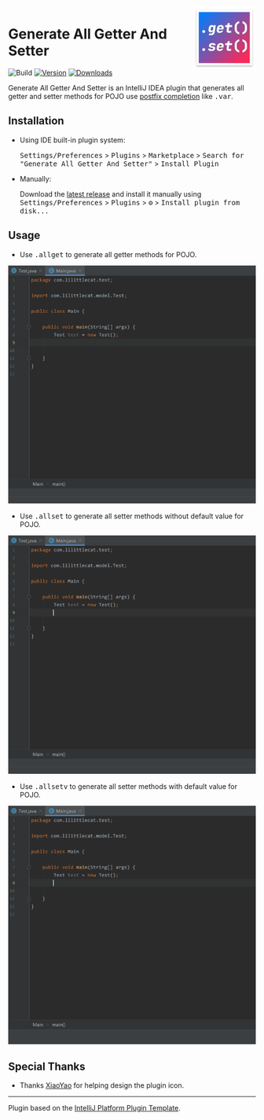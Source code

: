 <img src="src/main/resources/META-INF/pluginIcon.svg" align="right" width="128" height="128" alt="icon"/>

# Generate All Getter And Setter

![Build](https://github.com/LiLittleCat/intellij-generate-all-getter-and-setter/workflows/Build/badge.svg)
[![Version](https://img.shields.io/jetbrains/plugin/v/18969-generate-all-getter-and-setter.svg)](https://plugins.jetbrains.com/plugin/18969-generate-all-getter-and-setter)
[![Downloads](https://img.shields.io/jetbrains/plugin/d/18969-generate-all-getter-and-setter.svg)](https://plugins.jetbrains.com/plugin/18969-generate-all-getter-and-setter)

Generate All Getter And Setter is an IntelliJ IDEA plugin that generates all getter and setter methods for POJO
use [postfix completion](https://www.jetbrains.com/help/idea/settings-postfix-completion.html) like
<kbd>.var</kbd>.

[comment]: <> (<!-- Plugin description -->)

[comment]: <> (This Fancy IntelliJ Platform Plugin is going to be your implementation of the brilliant ideas that you have.)

[comment]: <> (This specific section is a source for the [plugin.xml]&#40;/src/main/resources/META-INF/plugin.xml&#41; file which will be extracted by the [Gradle]&#40;/build.gradle.kts&#41; during the build process.)

[comment]: <> (To keep everything working, do not remove `<!-- ... -->` sections. )

[comment]: <> (<!-- Plugin description end -->)

## Installation

- Using IDE built-in plugin system:

  <kbd>Settings/Preferences</kbd> > <kbd>Plugins</kbd> > <kbd>Marketplace</kbd> > <kbd>Search for "Generate All Getter And Setter"</kbd> >
  <kbd>Install Plugin</kbd>

- Manually:

  Download the [latest release](https://plugins.jetbrains.com/plugin/18969-generate-all-getter-and-setter/versions)
  and install it manually using
  <kbd>Settings/Preferences</kbd> > <kbd>Plugins</kbd> > <kbd>⚙️</kbd> > <kbd>Install plugin from disk...</kbd>

## Usage

- Use <kbd>.allget</kbd> to generate all getter methods for POJO.

![example-allget](example/generate-all-getter.gif)

- Use <kbd>.allset</kbd> to generate all setter methods without default value for POJO.

![example-allset](example/generate-all-setter-without-default-value.gif)

- Use <kbd>.allsetv</kbd> to generate all setter methods with default value for POJO.

![example-allsetv](example/generate-all-setter-with-default-value.gif)


## Special Thanks

- Thanks [XiaoYao][XiaoYao's link] for helping design the plugin icon.
---
Plugin based on the [IntelliJ Platform Plugin Template][template].

[XiaoYao's link]: https://space.bilibili.com/15765234

[template]: https://github.com/JetBrains/intellij-platform-plugin-template


